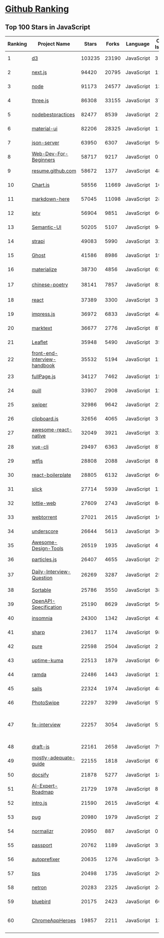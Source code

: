[Github Ranking](../README.md)
==========

## Top 100 Stars in JavaScript

| Ranking | Project Name | Stars | Forks | Language | Open Issues | Description | Last Commit |
| ------- | ------------ | ----- | ----- | -------- | ----------- | ----------- | ----------- |
| 1 | [d3](https://github.com/d3/d3) | 103235 | 23190 | JavaScript | 3 | Bring data to life with SVG, Canvas and HTML. :bar_chart::chart_with_upwards_trend::tada: | 2022-07-09T14:42:14Z |
| 2 | [next.js](https://github.com/vercel/next.js) | 94420 | 20795 | JavaScript | 1192 | The React Framework | 2022-10-26T02:15:21Z |
| 3 | [node](https://github.com/nodejs/node) | 91173 | 24577 | JavaScript | 1332 | Node.js JavaScript runtime :sparkles::turtle::rocket::sparkles: | 2022-10-26T01:30:37Z |
| 4 | [three.js](https://github.com/mrdoob/three.js) | 86308 | 33155 | JavaScript | 372 | JavaScript 3D Library. | 2022-10-26T02:01:42Z |
| 5 | [nodebestpractices](https://github.com/goldbergyoni/nodebestpractices) | 82477 | 8539 | JavaScript | 21 | :white_check_mark:  The Node.js best practices list (August 2022) | 2022-09-20T05:30:33Z |
| 6 | [material-ui](https://github.com/mui/material-ui) | 82206 | 28325 | JavaScript | 1100 | MUI Core: Ready-to-use foundational React components, free forever. It includes Material UI that implement Google's Material Design. | 2022-10-26T01:49:59Z |
| 7 | [json-server](https://github.com/typicode/json-server) | 63950 | 6307 | JavaScript | 563 | Get a full fake REST API with zero coding in less than 30 seconds (seriously) | 2022-10-17T12:01:55Z |
| 8 | [Web-Dev-For-Beginners](https://github.com/microsoft/Web-Dev-For-Beginners) | 58717 | 9217 | JavaScript | 0 | 24 Lessons, 12 Weeks, Get Started as a Web Developer | 2022-10-25T11:01:08Z |
| 9 | [resume.github.com](https://github.com/resume/resume.github.com) | 58672 | 1377 | JavaScript | 48 | Resumes generated using the GitHub informations | 2022-10-16T23:25:27Z |
| 10 | [Chart.js](https://github.com/chartjs/Chart.js) | 58556 | 11669 | JavaScript | 163 | Simple HTML5 Charts using the <canvas> tag | 2022-10-25T18:02:52Z |
| 11 | [markdown-here](https://github.com/adam-p/markdown-here) | 57045 | 11098 | JavaScript | 288 | Google Chrome, Firefox, and Thunderbird extension that lets you write email in Markdown and render it before sending. | 2022-10-22T10:20:18Z |
| 12 | [iptv](https://github.com/iptv-org/iptv) | 56904 | 9851 | JavaScript | 663 | Collection of publicly available IPTV channels from all over the world | 2022-10-26T02:41:58Z |
| 13 | [Semantic-UI](https://github.com/Semantic-Org/Semantic-UI) | 50205 | 5107 | JavaScript | 948 | Semantic is a UI component framework based around useful principles from natural language. | 2022-10-06T20:02:44Z |
| 14 | [strapi](https://github.com/strapi/strapi) | 49083 | 5990 | JavaScript | 322 | 🚀 Strapi is the leading open-source headless CMS. It’s 100% JavaScript, fully customizable and developer-first. | 2022-10-25T16:56:21Z |
| 15 | [Ghost](https://github.com/TryGhost/Ghost) | 41586 | 8986 | JavaScript | 19 | Turn your audience into a business. Publishing, memberships, subscriptions and newsletters. | 2022-10-26T02:56:51Z |
| 16 | [materialize](https://github.com/Dogfalo/materialize) | 38730 | 4856 | JavaScript | 623 | Materialize, a CSS Framework based on Material Design | 2022-10-14T08:42:49Z |
| 17 | [chinese-poetry](https://github.com/chinese-poetry/chinese-poetry) | 38141 | 7857 | JavaScript | 82 | The most comprehensive database of Chinese poetry 🧶最全中华古诗词数据库,  唐宋两朝近一万四千古诗人,  接近5.5万首唐诗加26万宋诗.  两宋时期1564位词人，21050首词。 | 2022-10-26T02:43:47Z |
| 18 | [react](https://github.com/typescript-cheatsheets/react) | 37389 | 3300 | JavaScript | 3 | Cheatsheets for experienced React developers getting started with TypeScript | 2022-10-24T07:21:08Z |
| 19 | [impress.js](https://github.com/impress/impress.js) | 36972 | 6833 | JavaScript | 48 | It's a presentation framework based on the power of CSS3 transforms and transitions in modern browsers and inspired by the idea behind prezi.com. | 2022-10-17T00:39:54Z |
| 20 | [marktext](https://github.com/marktext/marktext) | 36677 | 2776 | JavaScript | 870 | 📝A simple and elegant markdown editor, available for Linux, macOS and Windows. | 2022-10-25T17:31:19Z |
| 21 | [Leaflet](https://github.com/Leaflet/Leaflet) | 35948 | 5490 | JavaScript | 356 | 🍃 JavaScript library for mobile-friendly interactive maps 🇺🇦 | 2022-10-25T22:07:04Z |
| 22 | [front-end-interview-handbook](https://github.com/yangshun/front-end-interview-handbook) | 35532 | 5194 | JavaScript | 11 | ⚡️ Front End interview preparation materials for busy engineers | 2022-10-17T10:55:19Z |
| 23 | [fullPage.js](https://github.com/alvarotrigo/fullPage.js) | 34127 | 7462 | JavaScript | 151 | fullPage plugin by Alvaro Trigo. Create full screen pages fast and simple | 2022-10-24T22:18:45Z |
| 24 | [quill](https://github.com/quilljs/quill) | 33907 | 2908 | JavaScript | 1206 | Quill is a modern WYSIWYG editor built for compatibility and extensibility. | 2022-09-27T07:15:04Z |
| 25 | [swiper](https://github.com/nolimits4web/swiper) | 32986 | 9642 | JavaScript | 227 | Most modern mobile touch slider with hardware accelerated transitions | 2022-10-25T11:41:14Z |
| 26 | [clipboard.js](https://github.com/zenorocha/clipboard.js) | 32656 | 4065 | JavaScript | 3 | :scissors: Modern copy to clipboard. No Flash. Just 3kb gzipped :clipboard: | 2022-08-29T10:33:14Z |
| 27 | [awesome-react-native](https://github.com/jondot/awesome-react-native) | 32049 | 3921 | JavaScript | 32 | Awesome React Native components, news, tools, and learning material! | 2022-10-13T16:06:24Z |
| 28 | [vue-cli](https://github.com/vuejs/vue-cli) | 29497 | 6363 | JavaScript | 876 | 🛠️ webpack-based tooling for Vue.js Development | 2022-10-13T10:59:46Z |
| 29 | [wtfjs](https://github.com/denysdovhan/wtfjs) | 28808 | 2088 | JavaScript | 8 | 🤪 A list of funny and tricky JavaScript examples | 2022-10-04T13:35:08Z |
| 30 | [react-boilerplate](https://github.com/react-boilerplate/react-boilerplate) | 28805 | 6132 | JavaScript | 60 | :fire: A highly scalable, offline-first foundation with the best developer experience and a focus on performance and best practices. | 2022-10-06T05:52:48Z |
| 31 | [slick](https://github.com/kenwheeler/slick) | 27714 | 5939 | JavaScript | 1145 | the last carousel you'll ever need | 2022-08-31T11:15:05Z |
| 32 | [lottie-web](https://github.com/airbnb/lottie-web) | 27609 | 2743 | JavaScript | 846 | Render After Effects animations natively on Web, Android and iOS, and React Native. http://airbnb.io/lottie/ | 2022-08-26T05:47:36Z |
| 33 | [webtorrent](https://github.com/webtorrent/webtorrent) | 27021 | 2615 | JavaScript | 104 | ⚡️ Streaming torrent client for the web | 2022-10-10T23:06:15Z |
| 34 | [underscore](https://github.com/jashkenas/underscore) | 26644 | 5613 | JavaScript | 30 | JavaScript's utility _ belt | 2022-09-23T22:46:35Z |
| 35 | [Awesome-Design-Tools](https://github.com/goabstract/Awesome-Design-Tools) | 26519 | 1935 | JavaScript | 4 | The best design tools and plugins for everything 👉 | 2022-10-17T13:23:43Z |
| 36 | [particles.js](https://github.com/VincentGarreau/particles.js) | 26407 | 4655 | JavaScript | 290 | A lightweight JavaScript library for creating particles | 2022-10-20T15:19:56Z |
| 37 | [Daily-Interview-Question](https://github.com/Advanced-Frontend/Daily-Interview-Question) | 26269 | 3287 | JavaScript | 254 | 我是依扬（木易杨），公众号「高级前端进阶」作者，每天搞定一道前端大厂面试题，祝大家天天进步，一年后会看到不一样的自己。 | 2020-11-09T01:07:00Z |
| 38 | [Sortable](https://github.com/SortableJS/Sortable) | 25786 | 3550 | JavaScript | 384 | Reorderable drag-and-drop lists for modern browsers and touch devices. No jQuery or framework required. | 2022-09-11T18:30:35Z |
| 39 | [OpenAPI-Specification](https://github.com/OAI/OpenAPI-Specification) | 25190 | 8629 | JavaScript | 509 | The OpenAPI Specification Repository | 2022-10-19T12:19:22Z |
| 40 | [insomnia](https://github.com/Kong/insomnia) | 24300 | 1342 | JavaScript | 434 | The open-source, cross-platform API client for GraphQL, REST, WebSockets and gRPC. | 2022-10-25T22:47:37Z |
| 41 | [sharp](https://github.com/lovell/sharp) | 23617 | 1174 | JavaScript | 98 | High performance Node.js image processing, the fastest module to resize JPEG, PNG, WebP, AVIF and TIFF images. Uses the libvips library. | 2022-10-17T15:05:36Z |
| 42 | [pure](https://github.com/pure-css/pure) | 22598 | 2504 | JavaScript | 2 | A set of small, responsive CSS modules that you can use in every web project. | 2022-10-25T20:48:18Z |
| 43 | [uptime-kuma](https://github.com/louislam/uptime-kuma) | 22513 | 1879 | JavaScript | 605 | A fancy self-hosted monitoring tool | 2022-10-25T08:51:13Z |
| 44 | [ramda](https://github.com/ramda/ramda) | 22486 | 1443 | JavaScript | 120 | :ram: Practical functional Javascript | 2022-10-24T04:43:58Z |
| 45 | [sails](https://github.com/balderdashy/sails) | 22324 | 1974 | JavaScript | 483 | Realtime MVC Framework for Node.js | 2022-10-17T00:03:49Z |
| 46 | [PhotoSwipe](https://github.com/dimsemenov/PhotoSwipe) | 22297 | 3299 | JavaScript | 578 | JavaScript image gallery for mobile and desktop, modular, framework independent | 2022-10-25T08:38:03Z |
| 47 | [fe-interview](https://github.com/haizlin/fe-interview) | 22257 | 3054 | JavaScript | 5160 | 前端面试每日 3+1，以面试题来驱动学习，提倡每日学习与思考，每天进步一点！每天早上5点纯手工发布面试题（死磕自己，愉悦大家），6000+道前端面试题全面覆盖，HTML/CSS/JavaScript/Vue/React/Nodejs/TypeScript/ECMAScritpt/Webpack/Jquery/小程序/软技能…… | 2022-10-25T20:49:13Z |
| 48 | [draft-js](https://github.com/facebook/draft-js) | 22161 | 2658 | JavaScript | 793 | A React framework for building text editors. | 2022-10-11T08:22:57Z |
| 49 | [mostly-adequate-guide](https://github.com/MostlyAdequate/mostly-adequate-guide) | 22155 | 1818 | JavaScript | 67 | Mostly adequate guide to FP (in javascript) | 2022-05-10T13:24:43Z |
| 50 | [docsify](https://github.com/docsifyjs/docsify) | 21878 | 5277 | JavaScript | 180 | 🃏 A magical documentation site generator. | 2022-10-25T07:49:32Z |
| 51 | [AI-Expert-Roadmap](https://github.com/AMAI-GmbH/AI-Expert-Roadmap) | 21729 | 1978 | JavaScript | 8 | Roadmap to becoming an Artificial Intelligence Expert in 2022 | 2022-02-10T12:36:46Z |
| 52 | [intro.js](https://github.com/usablica/intro.js) | 21590 | 2615 | JavaScript | 43 | Lightweight, user-friendly onboarding tour library | 2022-10-25T13:03:30Z |
| 53 | [pug](https://github.com/pugjs/pug) | 20980 | 1979 | JavaScript | 271 | Pug – robust, elegant, feature rich template engine for Node.js | 2022-07-21T17:03:11Z |
| 54 | [normalizr](https://github.com/paularmstrong/normalizr) | 20950 | 887 | JavaScript | 0 | Normalizes nested JSON according to a schema | 2022-03-19T22:44:12Z |
| 55 | [passport](https://github.com/jaredhanson/passport) | 20762 | 1189 | JavaScript | 317 | Simple, unobtrusive authentication for Node.js. | 2022-10-18T07:01:24Z |
| 56 | [autoprefixer](https://github.com/postcss/autoprefixer) | 20635 | 1276 | JavaScript | 34 |  Parse CSS and add vendor prefixes to rules by Can I Use | 2022-10-23T22:54:26Z |
| 57 | [tips](https://github.com/git-tips/tips) | 20498 | 1735 | JavaScript | 20 | Most commonly used git tips and tricks. | 2022-04-14T20:56:12Z |
| 58 | [netron](https://github.com/lutzroeder/netron) | 20283 | 2325 | JavaScript | 24 | Visualizer for neural network, deep learning, and machine learning models | 2022-10-25T03:31:45Z |
| 59 | [bluebird](https://github.com/petkaantonov/bluebird) | 20175 | 2423 | JavaScript | 66 | :bird: :zap: Bluebird is a full featured promise library with unmatched performance. | 2022-09-30T13:51:39Z |
| 60 | [ChromeAppHeroes](https://github.com/zhaoolee/ChromeAppHeroes) | 19857 | 2211 | JavaScript | 13 | 🌈谷粒-Chrome插件英雄榜, 为优秀的Chrome插件写一本中文说明书, 让Chrome插件英雄们造福人类~  ChromePluginHeroes, Write a Chinese manual for the excellent Chrome plugin, let the Chrome plugin heroes benefit the human~ 公众号「0加1」同步更新 | 2022-10-22T09:05:54Z |


